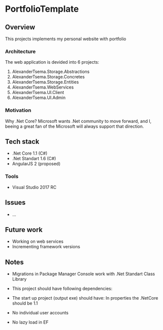 # PortfolioTemplate

## Overview

This projects implements my personal website with portfolio

### Architecture

The web application is devided into 6 projects:

1. AlexanderTsema.Storage.Abstractions
2. AlexanderTsema.Storage.Concretes
3. AlexanderTsema.Storage.Entities
4. AlexanderTsema.WebServices
5. AlexanderTsema.UI.Client
6. AlexanderTsema.UI.Admin

### Motivation

Why .Net Core? Microsoft wants .Net community to move forward, and I, beeing a great fan of the Microsoft will always support that direction.

## Tech stack

* .Net Core 1.1 (C#)
* .Net Standart 1.6 (C#)
* AngularJS 2 (proposed)

### Tools

* Visual Studio 2017 RC

## Issues

* ...

## Future work

* Working on web services
* Incrementing framework versions

## Notes

* Migrations in Package Manager Console work with .Net Standart Class Library
* This project should have following dependencies:
	<PackageReference Include="Microsoft.EntityFrameworkCore" Version="1.1.0" />
    <PackageReference Include="Microsoft.EntityFrameworkCore.Design" Version="1.1.0" />
    <PackageReference Include="Microsoft.EntityFrameworkCore.SqlServer" Version="1.1.0" />
    <PackageReference Include="Microsoft.EntityFrameworkCore.Tools" Version="1.1.0-preview4-final" />
* The start up project (output exe) should have:
	<PackageReference Include="Microsoft.NETCore.App" Version="1.1.0" />
	In properties the .NetCore should be 1.1

* No individual user accounts
* No lazy load in EF